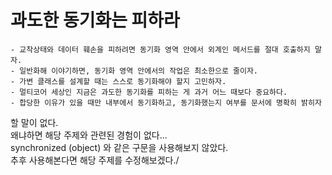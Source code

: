 # 과도한 동기화는 피하라
    - 교착상태와 데이터 훼손을 피하려면 동기화 영역 안에서 외계인 메서드를 절대 호출하지 말자.
    - 일반화해 이야기하면, 동기화 영역 안에서의 작업은 최소한으로 줄이자.
    - 가변 클래스를 설계할 때는 스스로 동기화해야 할지 고민하자.
    - 멀티코어 세상인 지금은 과도한 동기화를 피하는 게 과거 어느 때보다 중요하다.
    - 합당한 이유가 있을 때만 내부에서 동기화하고, 동기화했는지 여부를 문서에 명확히 밝히자

할 말이 없다. <br>
왜냐하면 해당 주제와 관련된 경험이 없다... <br>
synchronized (object) 와 같은 구문을 사용해보지 않았다. <br>
추후 사용해본다면 해당 주제를 수정해보겠다./